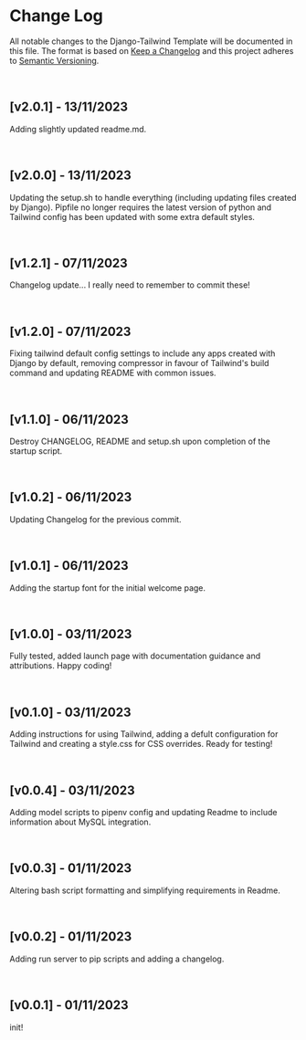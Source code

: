 # Change Log

All notable changes to the Django-Tailwind Template will be documented in this file.
The format is based on [Keep a Changelog](http://keepachangelog.com/)
and this project adheres to [Semantic Versioning](http://semver.org/).

&nbsp;

<!--- Start of changelog -->

## [v2.0.1] - 13/11/2023

Adding slightly updated readme.md.

&nbsp;

## [v2.0.0] - 13/11/2023

Updating the setup.sh to handle everything (including updating files created by Django). Pipfile no longer requires the latest version of python and Tailwind config has been updated with some extra default styles.

&nbsp;

## [v1.2.1] - 07/11/2023

Changelog update... I really need to remember to commit these!

&nbsp;

## [v1.2.0] - 07/11/2023

Fixing tailwind default config settings to include any apps created with Django by default, removing compressor in favour of Tailwind's build command and updating README with common issues.

&nbsp;

## [v1.1.0] - 06/11/2023

Destroy CHANGELOG, README and setup.sh upon completion of the startup script.

&nbsp;

## [v1.0.2] - 06/11/2023

Updating Changelog for the previous commit.

&nbsp;

## [v1.0.1] - 06/11/2023

Adding the startup font for the initial welcome page.

&nbsp;

## [v1.0.0] - 03/11/2023

Fully tested, added launch page with documentation guidance and attributions. Happy coding!

&nbsp;

## [v0.1.0] - 03/11/2023

Adding instructions for using Tailwind, adding a defult configuration for Tailwind and creating a style.css for CSS overrides. Ready for testing!

&nbsp;

## [v0.0.4] - 03/11/2023

Adding model scripts to pipenv config and updating Readme to include information about MySQL integration.

&nbsp;

## [v0.0.3] - 01/11/2023

Altering bash script formatting and simplifying requirements in Readme.

&nbsp;

## [v0.0.2] - 01/11/2023

Adding run server to pip scripts and adding a changelog.

&nbsp;

## [v0.0.1] - 01/11/2023

init!
